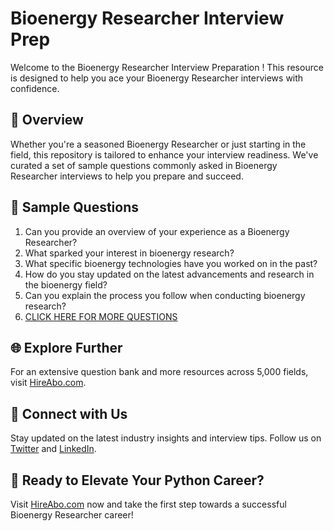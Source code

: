 # Bioenergy Researcher Interview Prep

Welcome to the Bioenergy Researcher Interview Preparation ! This resource is designed to help you ace your Bioenergy Researcher interviews with confidence.

## 🚀 Overview

Whether you're a seasoned Bioenergy Researcher or just starting in the field, this repository is tailored to enhance your interview readiness. We've curated a set of sample questions commonly asked in Bioenergy Researcher interviews to help you prepare and succeed.

## 📝 Sample Questions

1. Can you provide an overview of your experience as a Bioenergy Researcher?
2. What sparked your interest in bioenergy research?
3. What specific bioenergy technologies have you worked on in the past?
4. How do you stay updated on the latest advancements and research in the bioenergy field?
5. Can you explain the process you follow when conducting bioenergy research?
6. [CLICK HERE FOR MORE QUESTIONS](https://hireabo.com/job/20_0_6/Bioenergy%20Researcher)

## 🌐 Explore Further

For an extensive question bank and more resources across 5,000 fields, visit [HireAbo.com](https://www.hireabo.com).

## 📱 Connect with Us

Stay updated on the latest industry insights and interview tips. Follow us on [Twitter](https://twitter.com/hireabo) and [LinkedIn](https://www.linkedin.com/in/hire-abo-3609972a8/).

## 🚀 Ready to Elevate Your Python Career?

Visit [HireAbo.com](https://www.hireabo.com) now and take the first step towards a successful Bioenergy Researcher career!